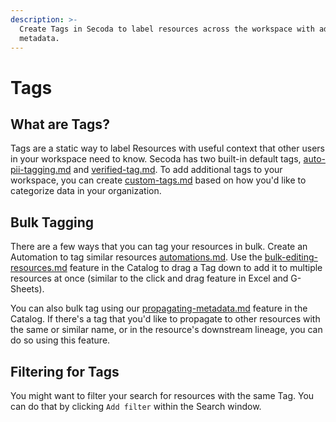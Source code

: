```yaml
---
description: >-
  Create Tags in Secoda to label resources across the workspace with additional
  metadata.
---
```


# Tags

## What are Tags?

Tags are a static way to label Resources with useful context that other users in your workspace need to know. Secoda has two built-in default tags, [auto-pii-tagging.md](auto-pii-tagging.md "mention") and [verified-tag.md](verified-tag.md "mention"). To add additional tags to your workspace, you can create [custom-tags.md](custom-tags.md "mention") based on how you'd like to categorize data in your organization.

## Bulk Tagging

There are a few ways that you can tag your resources in bulk. Create an Automation to tag similar resources [automations.md](../../features/automations.md "mention"). Use the [bulk-editing-resources.md](../add-documentation/bulk-editing-resources.md "mention") feature in the Catalog to drag a Tag down to add it to multiple resources at once (similar to the click and drag feature in Excel and G-Sheets).

You can also bulk tag using our [propagating-metadata.md](../add-documentation/propagating-metadata.md "mention") feature in the Catalog. If there's a tag that you'd like to propagate to other resources with the same or similar name, or in the resource's downstream lineage, you can do so using this feature.

## Filtering for Tags

You might want to filter your search for resources with the same Tag. You can do that by clicking `Add filter` within the Search window.

<figure><img src="https://secoda-public-media-assets.s3.amazonaws.com/3ccfa6ff-74fb-4110-aa5e-1137dacd554c.gif" alt=""><figcaption></figcaption></figure>
